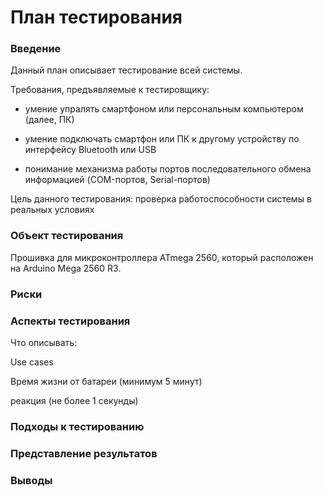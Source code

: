 # План тестирования

### Введение

Данный план описывает тестирование всей системы. 

Требования, предъявляемые к тестировщику:

* умение упралять смартфоном или персональным компьютером (далее, ПК)

* умение подключать смартфон или ПК к другому устройству по интерфейсу Bluetooth или USB

* понимание механизма работы портов последовательного обмена информацией (COM-портов, Serial-портов)

Цель данного тестирования: проверка работоспособности системы в реальных условиях

### Объект тестирования

Прошивка для микроконтроллера ATmega 2560, который расположен на Arduino Mega 2560 R3.

### Риски

### Аспекты тестирования

Что описывать:

Use cases

Время жизни от батареи (минимум 5 минут)

реакция (не более 1 секунды)

### Подходы к тестированию

### Представление результатов

### Выводы